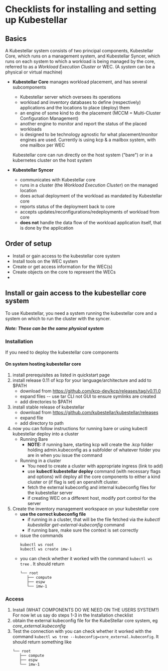 # Checklists for installing and setting up Kubestellar

## Basics
A Kubestellar system consists of two principal components, Kubestellar Core, which runs on a management system, and Kubestellar Syncer, which runs on each system to which a workload is being managed by the core, referred to as a _Workload Execution Cluster_ or WEC. (A _system_ can be a physical or virtual machine)

- **Kubestellar Core**  manages workload placement, and has several subcomponents
  - Kubestellar server which oversees its operations
  - workload and inventory databases to define (respectively) applications and the locations to place (deploy) them
  - an engine of some kind to do the placement (MCCM = Multi-Cluster Configuration Management)
  - another engine to monitor and report the status of the placed workloads
  - is designed to be technology agnostic for what placement/monitor engines are used. Currently is using kcp & a mailbox system, with one mailbox per WEC

  Kubestellar core can run directly on the host system ("bare") or in a kubernetes cluster on the host system

- **Kubestellar Syncer**
  - communicates with Kubestellar core
  - runs in a cluster (the _Workload Execution Cluster_) on the managed location
  - does actual deployment of the workload as mandated by Kubestellar core
  - reports status of the deployment back to core
  - accepts updates/reconfigurations/redeployments of workload from core
  - **does not** handle the data flow of the workload application itself, that is done by the application

## Order of setup
  - Install or gain access to the kubestellar core system
  - Install tools on the WEC system
  - Create or get access information for the WEC(s)
  - Create objects on the core to represent the WECs
  - 

## Install or gain access to the kubestellar core system

To use Kubestellar, you need a system running the kubestellar core and a system on which to run the cluster with the syncer.

_**Note: These can be the same physical system**_
### Installation
If you need to deploy the kubestellar core components
#### On system hosting kubestellar core
1. install prerequisites as listed in quickstart page
2. install release 0.11 of kcp for your language/architecture and add to $PATH 
    - download from https://github.com/kcp-dev/kcp/releases/tag/v0.11.0
    - expand files -- use tar CLI not GUI to ensure symlinks are created
    - add directories to $PATH
3. install stable release of kubestellar
    - download from https://github.com/kubestellar/kubestellar/releases
    - expand file
    - add directory to path
4. now you can follow instructions for running bare or using kubectl kubestellar deploy into a cluster
    - Running Bare
      - **NOTE:** if running bare, starting kcp will create the .kcp folder holding admin.kubeconfig as a subfolder of whatever folder you are in when you issue the command
    - Running in a cluster
      - You need to create a cluster with appropriate ingress (link to add)
       - use **kubectl kubestellar deploy** command (with necessary flags and options) will deploy all the core components to either a kind cluster or (if flag is set) an openshift cluster.
       - fetch the external kubeconfig and internal kubeconfig files for the kubestellar server
       - if creating WEC on a different host, modify port control for the server
5. Create the inventory management workspace on your kubestellar core
    - **use the correct kubeconfig file**
       - if running in a cluster, that will be the file fetched via the _kubectl kubestellar get-external-kubeconfig_ command
       - if running bare, make sure the context is set correctly
    - issue the commands 
      ```
      kubectl ws root
      kubectl ws create imw-1
      ```
    - you can check whether it worked with the command `kubectl ws tree` . It should return
      ```
      └── root
         ├── compute
         ├── espw
         └── imw-1
      ```
### Access
1. Install (WHAT COMPONENTS DO WE NEED ON THE USERS SYSTEM?) 
For now let us say do steps 1-3 in the Installation checklist
3. obtain the external kubeconfig file for the KubeStellar core system, eg _core_external.kubeconfig_
4. Test the connection with you can check whether it worked with the command `kubectl ws tree --kubeconfig=core_external.kubeconfig`. 
It should return something like
      ```
      └── root
         ├── compute
         ├── espw
         └── imw-1
      ```

 
